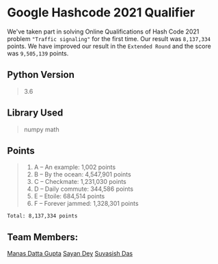 # Google Hashcode 2021 Qualifier

We've taken part in solving Online Qualifications of Hash Code 2021 problem `"Traffic signaling"` for the first time. Our result was `8,137,334` points. We have improved our result in the `Extended Round` and the score was `9,505,139` points.

## Python Version

> 3.6

## Library Used

> numpy
> math

## Points

> 1. A – An example: 1,002 points
> 2. B – By the ocean: 4,547,901 points
> 3. C – Checkmate: 1,231,030 points
> 4. D – Daily commute: 344,586 points
> 5. E – Etoile: 684,514 points
> 6. F – Forever jammed: 1,328,301 points

    Total: 8,137,334 points
    
## Team Members:

[Manas Datta Gupta](https://github.com/manasmdg3)
[Sayan Dey](https://github.com/sayandey-dev)
[Suvasish Das](https://github.com/suvasish114)